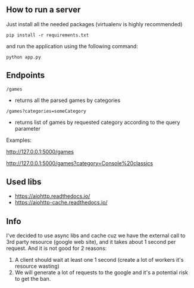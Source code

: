 ## How to run a server
Just install all the needed packages (virtualenv is highly recommended)

`pip install -r requirements.txt`

and run the application using the following command:
 
`python app.py`

## Endpoints

`/games`

- returns all the parsed games by categories 

`/games?categories=someCategory`

- returns list of games by requested category according to the query parameter 

Examples:

http://127.0.0.1:5000/games

http://127.0.0.1:5000/games?category=Console%20classics


## Used libs
* https://aiohttp.readthedocs.io/
* https://aiohttp-cache.readthedocs.io/

## Info
I've decided to use async libs and cache cuz we have the external call to 3rd party resource (google web site), and it takes about 1 second per request.
And it is not good for 2 reasons: 
1) A client should wait at least one 1 second (create a lot of workers it's resource wasting)
2) We will generate a lot of requests to the google and it's a potential risk to get the ban.